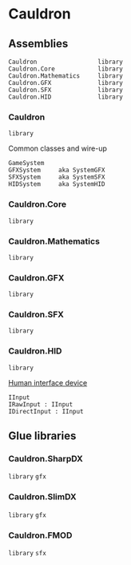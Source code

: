 # Cauldron

## Assemblies

	Cauldron                 library
	Cauldron.Core            library
	Cauldron.Mathematics     library
	Cauldron.GFX             library
	Cauldron.SFX             library
	Cauldron.HID             library

### Cauldron

```library```

Common classes and wire-up

	GameSystem
    GFXSystem     aka SystemGFX
	SFXSystem     aka SystemSFX
	HIDSystem     aka SystemHID

### Cauldron.Core

```library```

### Cauldron.Mathematics

```library```

### Cauldron.GFX

```library```

### Cauldron.SFX

```library```

### Cauldron.HID

```library```

[Human interface device](http://en.wikipedia.org/wiki/Human_interface_device)

	IInput
	IRawInput : IInput
	IDirectInput : IInput

## Glue libraries

### Cauldron.SharpDX

```library``` ```gfx```

### Cauldron.SlimDX

```library``` ```gfx```

### Cauldron.FMOD

```library``` ```sfx```

